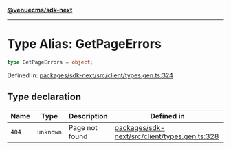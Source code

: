 [**@venuecms/sdk-next**](../Index.md)

***

# Type Alias: GetPageErrors

```ts
type GetPageErrors = object;
```

Defined in: [packages/sdk-next/src/client/types.gen.ts:324](https://github.com/venuecms/sdk/blob/93f6bf3ae5c71ab7e4dd72baca4ddff927ddbc9f/packages/sdk-next/src/client/types.gen.ts#L324)

## Type declaration

| Name | Type | Description | Defined in |
| ------ | ------ | ------ | ------ |
| <a id="404"></a> `404` | `unknown` | Page not found | [packages/sdk-next/src/client/types.gen.ts:328](https://github.com/venuecms/sdk/blob/93f6bf3ae5c71ab7e4dd72baca4ddff927ddbc9f/packages/sdk-next/src/client/types.gen.ts#L328) |
